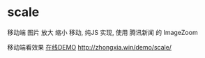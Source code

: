 # scale
移动端 图片 放大 缩小 移动, 纯JS 实现, 使用 腾讯新闻 的 ImageZoom

移动端看效果
[在线DEMO](http://zhongxia.win/demo/scale/)
http://zhongxia.win/demo/scale/
